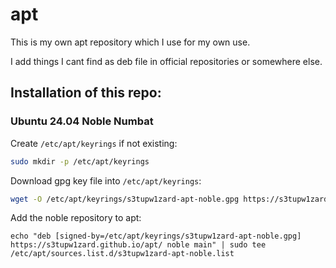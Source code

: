 # apt

This is my own apt repository which I use for my own use.

I add things I cant find as deb file in official repositories or somewhere else.

## Installation of this repo:

### Ubuntu 24.04 Noble Numbat

Create `/etc/apt/keyrings` if not existing:

```bash
sudo mkdir -p /etc/apt/keyrings
```

Download gpg key file into `/etc/apt/keyrings`:

```bash
wget -O /etc/apt/keyrings/s3tupw1zard-apt-noble.gpg https://s3tupw1zard.github.io/apt/dists/noble/Release.gpg
```

Add the noble repository to apt:

```echo "deb [signed-by=/etc/apt/keyrings/s3tupw1zard-apt-noble.gpg] https://s3tupw1zard.github.io/apt/ noble main" | sudo tee /etc/apt/sources.list.d/s3tupw1zard-apt-noble.list```
